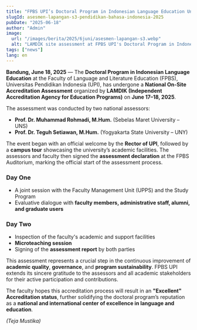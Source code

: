 ```yaml
---
title: "FPBS UPI’s Doctoral Program in Indonesian Language Education Undergoes National Accreditation Assessment by LAMDIK"
slugId: asesmen-lapangan-s3-pendidikan-bahasa-indonesia-2025
pubDate: "2025-06-18"
author: "Admin"
image:
  url: "/images/berita/2025/6juni/asesmen-lapangan-s3.webp"
  alt: "LAMDIK site assessment at FPBS UPI's Doctoral Program in Indonesian Language Education"
tags: ["news"]
lang: en
---
```


**Bandung, June 18, 2025** — The **Doctoral Program in Indonesian Language Education** at the Faculty of Language and Literature Education (FPBS), Universitas Pendidikan Indonesia (UPI), has undergone a **National On-Site Accreditation Assessment** organized by **LAMDIK (Independent Accreditation Agency for Education Programs)** on **June 17–18, 2025**.

The assessment was conducted by two national assessors:
- **Prof. Dr. Muhammad Rohmadi, M.Hum.** (Sebelas Maret University – UNS)  
- **Prof. Dr. Teguh Setiawan, M.Hum.** (Yogyakarta State University – UNY)

The event began with an official welcome by the **Rector of UPI**, followed by a **campus tour** showcasing the university’s academic facilities. The assessors and faculty then signed the **assessment declaration** at the FPBS Auditorium, marking the official start of the assessment process.

### Day One
- A joint session with the Faculty Management Unit (UPPS) and the Study Program  
- Evaluative dialogue with **faculty members, administrative staff, alumni, and graduate users**

### Day Two
- Inspection of the faculty's academic and support facilities  
- **Microteaching session**  
- Signing of the **assessment report** by both parties

This assessment represents a crucial step in the continuous improvement of **academic quality**, **governance**, and **program sustainability**. FPBS UPI extends its sincere gratitude to the assessors and all academic stakeholders for their active participation and contributions.

The faculty hopes this accreditation process will result in an **"Excellent" Accreditation status**, further solidifying the doctoral program’s reputation as a **national and international center of excellence in language and education**.

*(Teja Mustika)*